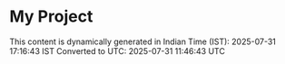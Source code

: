 # My Project

This content is dynamically generated in Indian Time (IST): 2025-07-31 17:16:43 IST
Converted to UTC: 2025-07-31 11:46:43 UTC
